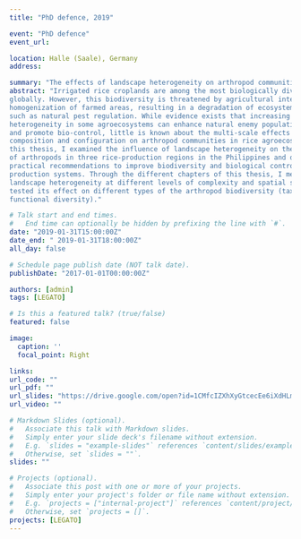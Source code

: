 ```yaml
---
title: "PhD defence, 2019"

event: "PhD defence"
event_url:

location: Halle (Saale), Germany
address:

summary: "The effects of landscape heterogeneity on arthropod communities in tropical rice agro-ecosystems"
abstract: "Irrigated rice croplands are among the most biologically diverse agroecosystems
globally. However, this biodiversity is threatened by agricultural intensification and
homogenization of farmed areas, resulting in a degradation of ecosystem services
such as natural pest regulation. While evidence exists that increasing landscape
heterogeneity in some agroecosystems can enhance natural enemy populations
and promote bio-control, little is known about the multi-scale effects of landscape
composition and configuration on arthropod communities in rice agroecosystems. In
this thesis, I examined the influence of landscape heterogeneity on the distribution
of arthropods in three rice-production regions in the Philippines and derived
practical recommendations to improve biodiversity and biological control in rice
production systems. Through the different chapters of this thesis, I measured
landscape heterogeneity at different levels of complexity and spatial scales, and
tested its effect on different types of the arthropod biodiversity (taxonomic and
functional diversity)."

# Talk start and end times.
#   End time can optionally be hidden by prefixing the line with `#`.
date: "2019-01-31T15:00:00Z"
date_end: " 2019-01-31T18:00:00Z"
all_day: false

# Schedule page publish date (NOT talk date).
publishDate: "2017-01-01T00:00:00Z"

authors: [admin]
tags: [LEGATO]

# Is this a featured talk? (true/false)
featured: false

image:
  caption: ''
  focal_point: Right

links:
url_code: ""
url_pdf: ""
url_slides: "https://drive.google.com/open?id=1CMfcIZXhXyGtcecEe6iXdHLm2FKbfiHi"
url_video: ""

# Markdown Slides (optional).
#   Associate this talk with Markdown slides.
#   Simply enter your slide deck's filename without extension.
#   E.g. `slides = "example-slides"` references `content/slides/example-slides.md`.
#   Otherwise, set `slides = ""`.
slides: ""

# Projects (optional).
#   Associate this post with one or more of your projects.
#   Simply enter your project's folder or file name without extension.
#   E.g. `projects = ["internal-project"]` references `content/project/deep-learning/index.md`.
#   Otherwise, set `projects = []`.
projects: [LEGATO]
---
```

